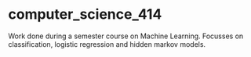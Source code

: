 # computer_science_414

Work done during a semester course on Machine Learning. Focusses on classification, logistic regression and hidden markov models.

